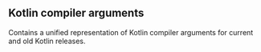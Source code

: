 ## Kotlin compiler arguments

Contains a unified representation of Kotlin compiler arguments for current and old Kotlin releases.
